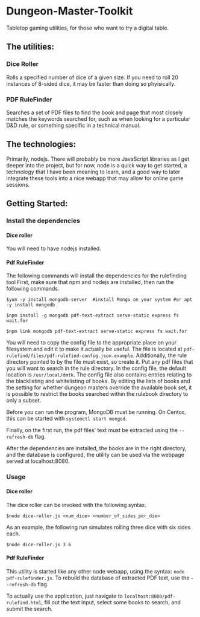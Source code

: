 # Dungeon-Master-Toolkit

Tabletop gaming utilities, for those who want to try a digital table.

## The utilities:

### Dice Roller

Rolls a specified number of dice of a given size.  If you need to roll 20 instances of 8-sided dice, it may be faster than doing so phyisically.

### PDF RuleFinder

Searches a set of PDF files to find the book and page that most closely matches the keywords searched for, such as when looking for a particular D&D rule, or something specific in a technical manual.

## The technologies:

Primarily, nodejs.  There will probably be more JavaScript libraries as I get deeper into the project, but for now, node is a quick way to get started, a technology that I have been meaning to learn, and a good way to later integrate these tools into a nice webapp that may allow for online game sessions.

## Getting Started:

### Install the dependencies

#### Dice roller

You will need to have nodejs installed.

#### Pdf RuleFinder

The following commands will install the dependencies for the rulefinding tool
First, make sure that npm and nodejs are installed, then run the following commands.

```
$yum -y install mongodb-server  #install Mongo on your system #or apt -y install mongodb

$npm install -g mongodb pdf-text-extract serve-static express fs wait.for

$npm link mongodb pdf-text-extract serve-static express fs wait.for
```

You will need to copy the config file to the appropriate place on your filesystem and edit it to make it actually be useful.  The file is located at `pdf-rulefind/files/pdf-rulefind-config.json.example`.
Additionally, the rule directory pointed to by the file must exist, so create it.  Put any pdf files that you will want to search in the rule directory.  In the config file, the default location is `/usr/local/dmtk`.  The config file also contains entries relating to the blacklisting and whitelisting of books.  By editing the lists of books and the setting for whether dungeon masters override the available book set, it is possible to restrict the books searched within the rulebook directory to only a subset.  

Before you can run the program, MongoDB must be running.  On Centos, this can be started with `systemctl start mongod`.

Finally, on the first run, the pdf files' text must be extracted using the `--refresh-db` flag.

After the dependencies are installed, the books are in the right directory, and the database is configured, the utility can be used via the webpage served at localhost:8080.

### Usage

#### Dice roller

The dice roller can be invoked with the following syntax. 

```
$node dice-roller.js <num_dice> <number_of_sides_per_die>
```

As an example, the following run simulates rolling three dice with six sides each.


```
$node dice-roller.js 3 6
```  

#### Pdf RuleFinder

This utility is started like any other node webapp, using the syntax: `node pdf-rulefinder.js`.  To rebuild the database of extracted PDF text, use the `--refresh-db` flag.

To actually use the application, just navigate to `localhost:8080/pdf-rulefind.html`, fill out the text input, select some books to search, and submit the search. 
